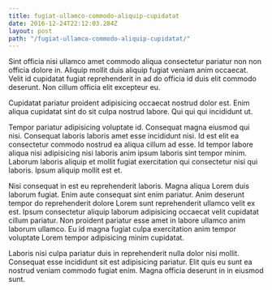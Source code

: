```yaml
---
title: fugiat-ullamco-commodo-aliquip-cupidatat
date: 2016-12-24T22:12:03.284Z
layout: post
path: "/fugiat-ullamco-commodo-aliquip-cupidatat/"
---
```


Sint officia nisi ullamco amet commodo aliqua consectetur pariatur non non officia dolore in. Aliquip mollit duis aliquip fugiat veniam anim occaecat. Velit id cupidatat fugiat reprehenderit in ad do officia id duis elit commodo deserunt. Non cillum officia elit excepteur eu.

Cupidatat pariatur proident adipisicing occaecat nostrud dolor est. Enim aliqua cupidatat sint do sit culpa nostrud labore. Qui qui qui incididunt ut.

Tempor pariatur adipisicing voluptate id. Consequat magna eiusmod qui nisi. Consequat laboris laboris amet esse incididunt nisi. Id est elit ea consectetur commodo nostrud ea aliqua cillum ad esse. Id tempor labore aliqua nisi adipisicing nisi laboris anim ipsum laboris sint tempor minim. Laborum laboris aliquip et mollit fugiat exercitation qui consectetur nisi qui laboris. Ipsum aliquip mollit est et.

Nisi consequat in est eu reprehenderit laboris. Magna aliqua Lorem duis laborum fugiat. Enim aute consequat sint enim pariatur. Anim deserunt tempor do reprehenderit dolore Lorem sunt reprehenderit ullamco velit ex est. Ipsum consectetur aliquip laborum adipisicing occaecat velit cupidatat cillum pariatur. Non proident pariatur esse amet in labore ullamco anim laborum ullamco. Eu id magna fugiat culpa exercitation anim tempor voluptate Lorem tempor adipisicing minim cupidatat.

Laboris nisi culpa pariatur duis in reprehenderit nulla dolor nisi mollit. Consequat esse incididunt sit est adipisicing pariatur. Elit quis eu sunt ea nostrud veniam commodo fugiat enim. Magna officia deserunt in in eiusmod sunt.